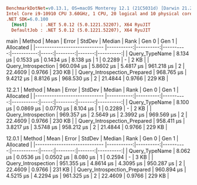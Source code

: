 ``` ini

BenchmarkDotNet=v0.13.1, OS=macOS Monterey 12.1 (21C5031d) [Darwin 21.2.0]
Intel Core i9-10910 CPU 3.60GHz, 1 CPU, 20 logical and 10 physical cores
.NET SDK=6.0.100
  [Host]     : .NET 5.0.12 (5.0.1221.52207), X64 RyuJIT
  DefaultJob : .NET 5.0.12 (5.0.1221.52207), X64 RyuJIT


```
main
|                       Method |       Mean |     Error |    StdDev |     Median | Rank |   Gen 0 |  Gen 1 | Allocated |
|----------------------------- |-----------:|----------:|----------:|-----------:|-----:|--------:|-------:|----------:|
|               Query_TypeName |   8.134 μs | 0.1533 μs | 0.1434 μs |   8.138 μs |    1 |  0.2289 |      - |      2 KB |
|          Query_Introspection | 960.094 μs | 5.8602 μs | 5.4817 μs | 961.218 μs |    2 | 22.4609 | 0.9766 |    230 KB |
| Query_Introspection_Prepared | 968.765 μs | 9.4212 μs | 8.8126 μs | 968.530 μs |    2 | 21.4844 | 0.9766 |    229 KB |

12.2.1
|                       Method |       Mean |     Error |    StdDev |     Median | Rank |   Gen 0 |  Gen 1 | Allocated |
|----------------------------- |-----------:|----------:|----------:|-----------:|-----:|--------:|-------:|----------:|
|               Query_TypeName |   8.100 μs | 0.0869 μs | 0.0770 μs |   8.104 μs |    1 |  0.2289 |      - |      2 KB |
|          Query_Introspection | 969.357 μs | 2.5649 μs | 2.3992 μs | 969.569 μs |    2 | 22.4609 | 0.9766 |    230 KB |
| Query_Introspection_Prepared | 958.411 μs | 3.8217 μs | 3.5748 μs | 958.212 μs |    2 | 21.4844 | 0.9766 |    229 KB |

12.0.1
|                       Method |       Mean |     Error |    StdDev |     Median | Rank |   Gen 0 |  Gen 1 | Allocated |
|----------------------------- |-----------:|----------:|----------:|-----------:|-----:|--------:|-------:|----------:|
|               Query_TypeName |   8.062 μs | 0.0536 μs | 0.0502 μs |   8.080 μs |    1 |  0.2594 |      - |      3 KB |
|          Query_Introspection | 951.355 μs | 4.8614 μs | 4.3095 μs | 950.287 μs |    2 | 22.4609 | 0.9766 |    231 KB |
| Query_Introspection_Prepared | 960.894 μs | 4.5215 μs | 4.2294 μs | 961.325 μs |    2 | 22.4609 | 0.9766 |    229 KB |
